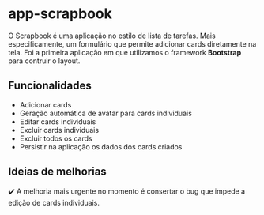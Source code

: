 # app-scrapbook

O Scrapbook é uma aplicação no estilo de lista de tarefas. Mais especificamente, um formulário que permite adicionar cards diretamente na tela. Foi a primeira aplicação em que utilizamos o framework **Bootstrap** para contruir o layout.

## Funcionalidades

- Adicionar cards
- Geração automática de avatar para cards individuais
- Editar cards individuais
- Excluir cards individuais
- Excluir todos os cards
- Persistir na aplicação os dados dos cards criados

## Ideias de melhorias

:heavy_check_mark: A melhoria mais urgente no momento é consertar o bug que impede a edição de cards individuais.